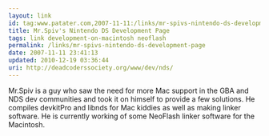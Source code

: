 ```yaml
---
layout: link
id: tag:www.patater.com,2007-11-11:/links/mr-spivs-nintendo-ds-development-page
title: Mr.Spiv's Nintendo DS Development Page
tags: link development-on-macintosh neoflash
permalink: /links/mr-spivs-nintendo-ds-development-page
date: 2007-11-11 23:41:13
updated: 2010-12-19 03:36:44
uri: http://deadcoderssociety.org/www/dev/nds/
---
```

Mr.Spiv is a guy who saw the need for more Mac support in the GBA and NDS dev
communities and took it on himself to provide a few solutions. He compiles
devkitPro and libnds for Mac kiddies as well as making linker software. He is
currently working of some NeoFlash linker software for the Macintosh.
